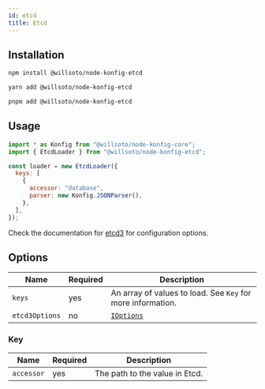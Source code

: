 ```yaml
---
id: etcd
title: Etcd
---
```


## Installation

```bash
npm install @willsoto/node-konfig-etcd
```

```bash
yarn add @willsoto/node-konfig-etcd
```

```bash
pnpm add @willsoto/node-konfig-etcd
```

## Usage

```javascript
import * as Konfig from "@willsoto/node-konfig-core";
import { EtcdLoader } from "@willsoto/node-konfig-etcd";

const loader = new EtcdLoader({
  keys: [
    {
      accessor: "database",
      parser: new Konfig.JSONParser(),
    },
  ],
});
```

Check the documentation for [etcd3](https://github.com/microsoft/etcd3) for configuration options.

## Options

| Name           | Required | Description                                                              |
| -------------- | -------- | ------------------------------------------------------------------------ |
| `keys`         | yes      | An array of values to load. See `Key` for more information.              |
| `etcd3Options` | no       | [`IOptions`](https://microsoft.github.io/etcd3/interfaces/ioptions.html) |

### Key

| Name       | Required | Description                    |
| ---------- | -------- | ------------------------------ |
| `accessor` | yes      | The path to the value in Etcd. |

